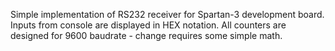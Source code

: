 Simple implementation of RS232 receiver for Spartan-3 development board. Inputs from console are displayed in HEX notation. All counters are designed for 9600 baudrate - change requires some simple math.
